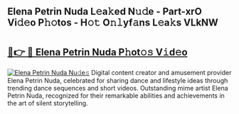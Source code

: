 ## Elena Petrin Nuda L𝚎a𝚔ed N𝚞𝚍e - Part-xrO Vi𝚍𝚎o P𝚑𝚘tos - H𝚘𝚝 O𝚗𝚕yf𝚊ns L𝚎a𝚔s VLkNW

# <h2><a href="http://kfcz6l.oniu.top/?m=Elena+Petrin+Nuda">🔗👉 🔴 Elena Petrin Nuda P𝚑ot𝚘𝚜 V𝚒d𝚎o</a></h2>

[![Elena Petrin Nuda Nu𝚍e𝚜](https://i.imgur.com/0qMVB7G.gif)](http://kfcz6l.oniu.top/?m=Elena+Petrin+Nuda)
Digital content creator and amusement provider Elena Petrin Nuda, celebrated for sharing dance and lifestyle ideas through trending dance sequences and short videos. Outstanding mime artist Elena Petrin Nuda, recognized for their remarkable abilities and achievements in the art of silent storytelling.  
